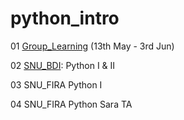 # python_intro
01 [Group_Learning](http://krksap.tistory.com/notice/1116) (13th May - 3rd Jun)

02 [SNU_BDI](http://udsl.snu.ac.kr/): Python I & II 

03 SNU_FIRA Python I

04 SNU_FIRA Python Sara TA 
